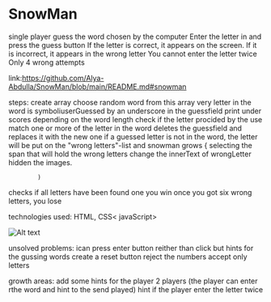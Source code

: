 # SnowMan
single player
guess the word chosen by the computer
Enter the letter in and press the guess button
If the letter is correct, it appears on the screen.
 If it is incorrect, it appears in the wrong letter
You cannot enter the letter twice
Only 4 wrong attempts


link:https://github.com/Alya-Abdulla/SnowMan/blob/main/README.md#snowman



steps:
create array 
choose random word from this array
very letter in the word is symboliuserGuessed by an underscore in the guessfield
print under scores depending on the word length
check if the letter procided by the use match one or more of the letter in the word
deletes the guessfield and replaces it with the new one 
 if a guessed letter is not in the word, the letter will be put on the "wrong letters"-list and snowman grows
            {
                selecting the span that will hold the wrong letters
                change the innerText of wrongLetter 
                hidden  the  images.

            )
 checks if all letters have been found
one you win 
once you got six wrong letters, you lose

technologies used:  HTML, CSS< javaScript>

<img src="/img/.jpg" alt="Alt text" title="Optional title">


 unsolved problems:
 ican press enter button reither than click
 but hints for the gussing words 
create a reset button 
reject the numbers accept only letters 



growth areas:
add some hints for the player 
2 players 
(the player can enter rthe word and hint to the send played)
hint if the player enter the letter twice 




